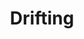 ---
title: Drifting
crosslinks:
- livven
- 240sx
- InitialDvideos
- KoreanAdvice
- S2000
- Nissan
- dontdeadopeninside
- streeto
- projectcar
---
